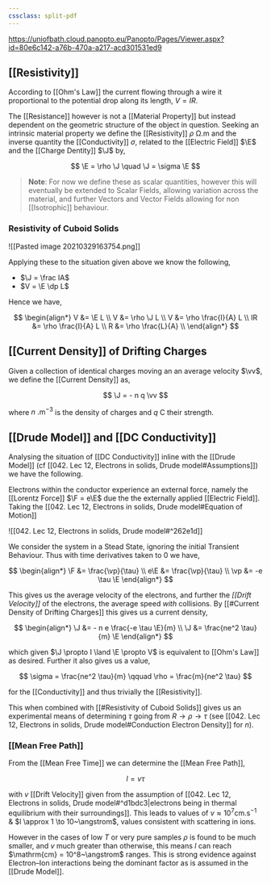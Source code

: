 ```yaml
---
cssclass: split-pdf
---
```


https://uniofbath.cloud.panopto.eu/Panopto/Pages/Viewer.aspx?id=80e6c142-a76b-470a-a217-acd301531ed9

## [[Resistivity]]

 According to [[Ohm's Law]] the current flowing through a wire it proportional to the potential drop along its length, $V = IR$.
 
The [[Resistance]] however is not a [[Material Property]] but instead dependent on the geometric structure of the object in question. Seeking an intrinsic material property we define the [[Resistivity]] $\rho~\mathrm{\Omega.m}$ and the inverse quantity the [[Conductivity]]  $\sigma$, related to the [[Electric Field]] $\E$ and the [[Charge Dentity]] $\J$ by,

$$
\E = \rho \J \quad \J = \sigma \E
$$

> **Note**: For now we define these as scalar quantities, however this will eventually be extended to Scalar Fields, allowing variation across the material, and further Vectors and Vector Fields allowing for non [[Isotrophic]] behaviour.

### Resistivity of Cuboid Solids

![[Pasted image 20210329163754.png]]

Applying these to the situation given above we know the following,

- $\J = \frac IA$
- $V = \E \dp L$

Hence we have, 

$$
\begin{align*}
V &= \E L \\
V &= \rho \J L \\
V &= \rho \frac{I}{A} L \\
IR &= \rho \frac{I}{A} L \\
R &= \rho \frac{L}{A} \\
\end{align*}
$$

## [[Current Density]] of Drifting Charges

Given a collection of identical charges moving an an average velocity $\vv$, we define the [[Current Density]] as,

$$
\J = - n q \vv
$$

where $n~\mathrm{.m^{-3}}$ is the density of charges and $q~\mathrm{C}$ their strength.

## [[Drude Model]] and [[DC Conductivity]]

Analysing the situation of [[DC Conductivity]] inline with the [[Drude Model]] (cf [[042. Lec 12, Electrons in solids, Drude model#Assumptions]]) we have the following.

Electrons within the conductor experience an external force, namely the [[Lorentz Force]] $\F = e\E$ due the the externally applied [[Electric Field]]. Taking the [[042. Lec 12, Electrons in solids, Drude model#Equation of Motion]]

![[042. Lec 12, Electrons in solids, Drude model#^262e1d]]

We consider the system in a Stead State, ignoring the initial Transient Behaviour. Thus with time derivatives taken to $0$ we have,


$$
\begin{align*}
\F &= \frac{\vp}{\tau} \\
e\E &= \frac{\vp}{\tau} \\
\vp &= -e \tau \E
\end{align*}
$$

This gives us the average velocity of the electrons, and further the *[[Drift Velocity]]* of the electrons, the average speed *with* collisions. By [[#Current Density of Drifting Charges]] this gives us a current density,

$$
\begin{align*}
\J &= - n e \frac{-e \tau \E}{m} \\
\J &= \frac{ne^2 \tau}{m} \E
\end{align*}
$$

which given $\J \propto I \land \E \propto V$ is equivalent to [[Ohm's Law]] as desired. Further it also gives us a value,

$$
\sigma = \frac{ne^2 \tau}{m} \qquad \rho = \frac{m}{ne^2 \tau}
$$

for the [[Conductivity]] and thus trivially the [[Resistivity]].

This when combined with [[#Resistivity of Cuboid Solids]] gives us an experimental means of determining $\tau$ going from $R \to \rho \to \tau$ (see [[042. Lec 12, Electrons in solids, Drude model#Conduction Electron Density]] for $n$).

### [[Mean Free Path]]

From the [[Mean Free Time]] we can determine the [[Mean Free Path]],

$$
l = v \tau
$$


with $v$ [[Drift Velocity]] given from the assumption of [[042. Lec 12, Electrons in solids, Drude model#^d1bdc3|electrons being in thermal equilibrium with their surroundings]]. This leads to values of $v \approx 10^7 \mathrm{cm.s^{-1}}$ & $l \approx 1 \to 10~\angstrom$, values consistent with scattering in ions.

However in the cases of low $T$ or very pure samples $\rho$ is found to be much smaller, and $v$ much greater than otherwise, this means $l$ can reach $\mathrm{cm} = 10^8~\angstrom$ ranges. This is strong evidence against Electron–Ion interactions being the dominant factor as is assumed in the [[Drude Model]].